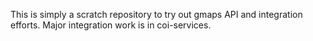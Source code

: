 This is simply a scratch repository to try out gmaps API and integration efforts. Major integration work is in coi-services.
